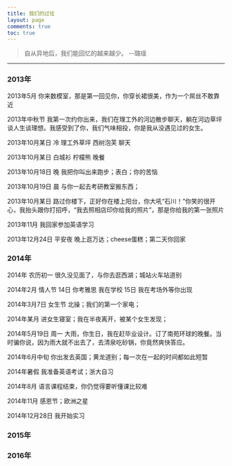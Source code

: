 ```yaml
---
title: 我们的过往
layout: page
comments: true
toc: true
---
```


> 自从异地后，我们能回忆的越来越少。 --璐瑶

---

### 2013年
<i class="fa fa-calendar"></i> 2013年5月
你来数模室，那是第一回见你，你穿长裙很美，作为一个屌丝不敢靠近


<i class="fa fa-calendar"></i> 2013年中秋节
我第一次约你出来，我们在理工外的河边散步聊天，躺在河边草坪谈人生谈理想。我感受到了你，我们气味相投，你是我从没遇见过的女生。

<i class="fa fa-calendar"></i> 2013年10月某日
冷 理工外草坪 西树泡芙 聊天

<i class="fa fa-calendar"></i> 2013年10月某日
白城衫 柠檬熊 晚餐

<i class="fa fa-calendar"></i> 2013年10月18日 晚
我把你叫出来跑步；表白；你的苦恼

<i class="fa fa-calendar"></i> 2013年10月19日 晨
与你一起去考研教室搬东西；

<i class="fa fa-calendar"></i> 2013年10月某日
路过你楼下，正好你在楼上阳台，你大吼“石川！”你笑的很开心，我抬头跟你打招呼，“我去照相店印你给我的照片”，那是你给我的第一张照片

<i class="fa fa-calendar"></i> 2013年11月
我回家参加英语学习

<i class="fa fa-calendar"></i> 2013年12月24日 平安夜
晚上逛万达；cheese蛋糕；第二天你回家

### 2014年
<i class="fa fa-calendar"></i> 2014年 农历初一
很久没见面了，与你去逛西湖；城站火车站道别

<i class="fa fa-calendar"></i> 2014年2月 情人节
14日 你考雅思 我在学校
15日 我在考场外等你出现

<i class="fa fa-calendar"></i> 2014年3月7日 女生节
北操；我们的第一个家电；

<i class="fa fa-calendar"></i> 2014年某月
进女生寝室；我在半夜离开，被某个女生发现；

<i class="fa fa-calendar"></i> 2014年5月19日 周一
大雨，你生日，我在赶毕业设计。订了南苑环球的晚餐。当时骗你说，因为雨大就不出去了，去清泉吃砂锅，你竟然爽快答应。

<i class="fa fa-calendar"></i> 2014年6月中旬
你出发去英国；黄龙道别；每一次在一起的时间都如此短暂

<i class="fa fa-calendar"></i> 2014年暑假
我准备英语考试；浙大自习

<i class="fa fa-calendar"></i> 2014年8月
语言课程结束，你仍觉得要听懂课比较难

<i class="fa fa-calendar"></i> 2014年11月
感恩节；欧洲之星

<i class="fa fa-calendar"></i> 2014年12月28日
我开始实习

### 2015年

### 2016年